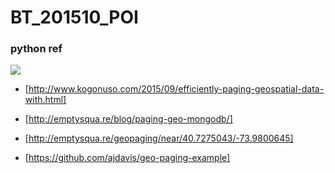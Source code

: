 # BT_201510_POI


### python ref

![](http://webcodegeeks.javacodegeeks.netdna-cdn.com/wp-content/uploads/2014/11/sidewalk-cafes-table.jpg)

* [http://www.kogonuso.com/2015/09/efficiently-paging-geospatial-data-with.html]

* [http://emptysqua.re/blog/paging-geo-mongodb/]

* [http://emptysqua.re/geopaging/near/40.7275043/-73.9800645]

* [https://github.com/ajdavis/geo-paging-example]
